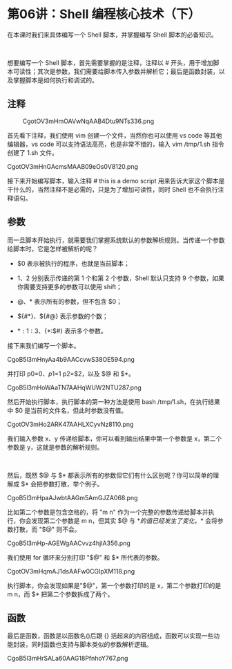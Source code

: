 # 第06讲：Shell 编程核心技术（下）

在本课时我们来具体编写一个 Shell 脚本，并掌握编写 Shell 脚本的必备知识。

 

想要编写一个 Shell 脚本，首先需要掌握的是注释，注释以 # 开头，用于增加脚本可读性；其次是参数，我们需要给脚本传入参数并解析它；最后是函数封装，以及掌握脚本是如何执行和调试的。

## 注释

          
CgotOV3mHmOAVwNqAAB4Dtu9NTs336.png


首先看下注释，我们使用 vim 创建一个文件，当然你也可以使用 vs code 等其他编辑器，vs code 可以支持语法高亮，也是非常不错的，输入 vim /tmp/1.sh 指令创建了 1.sh 文件。 

CgotOV3mHnGAcmsMAAB09eOs0V8120.png

接下来开始编写脚本，输入注释 # this is a demo script 用来告诉大家这个脚本是干什么的，当然注释不是必需的，只是为了增加可读性，同时 Shell 也不会执行注释语句。

## 参数     

而一旦脚本开始执行，就需要我们掌握系统默认的参数解析规则。当传递一个参数给脚本时，它是怎样被解析的呢？

* $0 表示被执行的程序，也就是当前脚本；

* $1、$2 分别表示传递的第 1 个和第 2 个参数，Shell 默认只支持 9 个参数，如果你需要支持更多的参数可以使用 shift；

* $@、$* 表示所有的参数，但不包含 $0；

* ${#*}、${#@} 表示参数的个数；

* ${*:1:3}、${*:$#} 表示多个参数。

接下来我们编写一个脚本。     

CgoB5l3mHnyAa4b9AACcvwS38OE594.png

并打印 p0=$0、p1=$1 p2=$2，以及 $@ 和 $*。

CgoB5l3mHoWAaTN7AAHqWUW2NTU287.png

然后开始执行脚本，执行脚本的第一种方法是使用 bash /tmp/1.sh，在执行结果中 $0 是当前的文件名，但此时参数没有值。

CgotOV3mHo2ARK47AAHLXCyvNz8110.png

我们输入参数 x、y 传递给脚本，你可以看到输出结果中第一个参数是 x，第二个参数是 y，这就是参数的解析规则。

             

然后，既然 $@ 与 $* 都表示所有的参数但它们有什么区别呢？你可以简单的理解成 $* 会把参数打散，举个例子。

CgoB5l3mHpaAJwbtAAGm5AmGJZA068.png

比如第二个参数是包含空格的，将 "m n" 作为一个完整的参数传递给脚本并执行，你会发现第二个参数是 m n，但其实 $@ 与 $* 的值已经发生了变化，$* 会将参数打散，而 "$@" 则不会。

CgoB5l3mHp-AGEWgAACvvz4hjIA356.png

我们使用 for 循环来分别打印 "$@" 和 $* 所代表的参数。

CgotOV3mHqmAJ1dsAAFw0CGIpXM118.png

执行脚本，你会发现如果是"$@"，第一个参数打印的是 x，第二个参数打印的是 m n，而 $* 把第二个参数拆成了两个。

## 函数     

最后是函数，函数是以函数名()后跟 {} 括起来的内容组成，函数可以实现一些功能封装，同时函数也支持与脚本类似的参数解析逻辑。

CgoB5l3mHrSALa60AAG18PfnhoY767.png